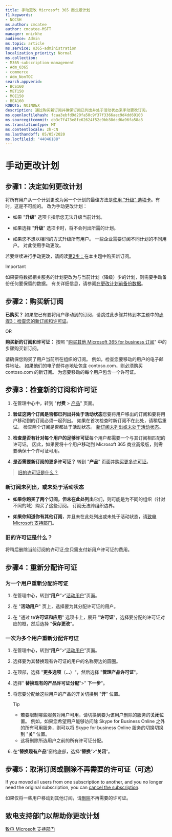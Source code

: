 ```yaml
---
title: 手动更改 Microsoft 365 商业版计划
f1.keywords:
- NOCSH
ms.author: cmcatee
author: cmcatee-MSFT
manager: mnirkhe
audience: Admin
ms.topic: article
ms.service: o365-administration
localization_priority: Normal
ms.collection:
- M365-subscription-management
- Adm_O365
- commerce
- Adm_NonTOC
search.appverid:
- BCS160
- MET150
- MOE150
- BEA160
ROBOTS: NOINDEX
description: 通过购买新订阅并确保订阅已列出并处于活动状态来手动更改订阅。
ms.openlocfilehash: fcaa3ebfd9d20fa50c9f37f3366aec9d4dd69103
ms.sourcegitcommit: eb3c7f473e8fe62624f52c9bb38dcd6a96fa58a3
ms.translationtype: MT
ms.contentlocale: zh-CN
ms.lasthandoff: 05/05/2020
ms.locfileid: "44046188"
---
```

# <a name="change-plans-manually"></a>手动更改计划

## <a name="step-1-decide-how-to-change-plans"></a>步骤1：决定如何更改计划

将所有用户从一个计划更改为另一个计划的最佳方法是[使用 "升级" 选项卡](upgrade-to-different-plan.md)。有时，这是不可能的。 改为手动更改计划：

- 如果 "**升级**" 选项卡指示您无法升级当前计划。

- 如果选择 "**升级**" 选项卡时，将不会列出所需的计划。

- 如果您不想以相同的方式升级所有用户。 一些企业需要订阅不同计划的不同用户。 对此使用手动更改。

若要继续进行手动更改，请阅读[第2步：](#step-2-buy-a-new-subscription)在本主题中购买新订阅。

> [!IMPORTANT]
> 如果要将数据相关服务的计划更改为与当前计划（降级）少的计划，则需要手动备份任何要保留的数据。 有关详细信息，请参阅[在更改计划前备份数据](back-up-data-before-switching-plans.md)。

## <a name="step-2-buy-a-new-subscription"></a>步骤2：购买新订阅

**已购买？** 如果您已有要将用户移动到的订阅，请跳过此步骤并转到本主题中的[步骤3：检查您的新订阅和许可证](#step-3-check-your-new-subscription-and-licenses)。

OR

**购买新的订阅和许可证：** 按照 "[购买其他 Microsoft 365 for business 订阅](../buy-another-subscription.md)" 中的步骤购买新订阅。

请确保您购买了用户当前所在组织的订阅。 例如，检查您要移动的用户的电子邮件地址。 如果他们的电子邮件\@地址包含 contoso.com，则必须购买 contoso.com 的新订阅。
为您要移动的每个用户包含一个许可证。

## <a name="step-3-check-your-new-subscription-and-licenses"></a>步骤3：检查新的订阅和许可证

1. 在管理中心中，转到 "**付费** \> <a href="https://go.microsoft.com/fwlink/p/?linkid=842054" target="_blank">产品</a>" 页面。

2. **验证这两个订阅是否都已列出并处于活动状态**您要将用户移出的订阅和要将用户移动到的订阅必须一起列出。 如果在首次检查时新订阅不在此处，请稍后重试。 检查两个订阅是否都处于活动状态。 [新订阅未列出或未处于活动状态](#the-new-subscription-isnt-listed-or-isnt-active)。

3. **检查是否有针对每个用户的足够许可证**每个用户都需要一个与其订阅相匹配的许可证。 因此，如果要将十个用户移动到 Microsoft 365 商业高级版，则需要确保十个许可证可用。

4. **是否需要新订阅的更多许可证？**
   转到 "**产品**" 页面并[购买更多许可证](../licenses/buy-licenses.md)。

> [旧的许可证是什么？](#what-about-the-old-licenses)

### <a name="the-new-subscription-isnt-listed-or-isnt-active"></a>新订阅未列出，或未处于活动状态

- **如果你购买了两个订阅，但未在此处列出**它们，则可能是为不同的组织（针对不同的域）购买了这些订阅。 订阅无法跨组织边界。

- **如果你知道你有其他订阅**，并且未在此处列出或未处于活动状态，请[致电 Microsoft 支持部门](../../admin/contact-support-for-business-products.md)。

### <a name="what-about-the-old-licenses"></a>旧的许可证是什么？

将稍后删除当前订阅的许可证;您只需支付新用户许可证的费用。

## <a name="step-4-reassign-licenses"></a>步骤4：重新分配许可证

### <a name="reassign-a-license-for-one-user"></a>为一个用户重新分配许可证

1. 在管理中心，转到“**用户**”\>“<a href="https://go.microsoft.com/fwlink/p/?linkid=834822" target="_blank">活动用户</a>”页面。

2. 在 "**活动用户**" 页上，选择要为其分配许可证的用户。

3. 在 "通过 te**许可证和应用**" 选项卡上，展开 "**许可证**"，选择要分配的许可证对应的框，然后选择 "**保存更改**"。

### <a name="reassign-licenses-for-multiple-users-at-once"></a>一次为多个用户重新分配许可证

1. 在管理中心，转到“**用户**”\>“<a href="https://go.microsoft.com/fwlink/p/?linkid=834822" target="_blank">活动用户</a>”页面。

2. 选择要为其替换现有许可证的用户的名称旁边的圆圈。

3. 在顶部，选择 "**更多选项**（**...**）"，然后选择 "**管理产品许可证**"。

4. 选择" **替换现有的产品许可证分配**"\>" **下一步**"。

5. 将您要分配给这些用户的产品的开关切换到 "**开**" 位置。

    > [!TIP]
    > - 若要限制哪些服务对用户可用，请切换到要为该用户删除的服务的**关闭**位置。 例如，如果您希望用户能够访问除 Skype for Business Online 之外的所有可用服务，则可以将 Skype for business Online 服务的切换切换到 "**关**" 位置。
    > - 这将删除所选用户之前的所有许可证分配。

6. 在“**替换现有产品**”窗格底部，选择“**替换**”\>“**关闭**”。

## <a name="step-5-cancel-subscriptions-or-remove-licenses-that-you-no-longer-need-optional"></a>步骤5：取消订阅或删除不再需要的许可证（可选）

If you moved all users from one subscription to another, and you no longer need the original subscription, you can [cancel the subscription](cancel-your-subscription.md).

如果仅将一些用户移动到其他订阅，请[删除](../licenses/remove-licenses-from-subscription.md)不再需要的许可证。

## <a name="call-support-to-help-you-change-plans"></a>致电支持部门以帮助你更改计划
[致电 Microsoft 支持部门](../../admin/contact-support-for-business-products.md)
